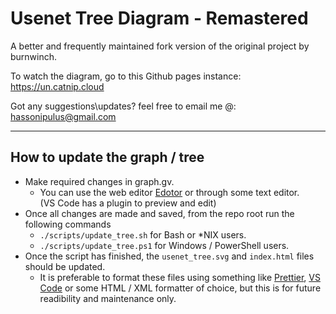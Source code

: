 # Usenet Tree Diagram - Remastered

A better and frequently maintained fork version of the original project by burnwinch.

To watch the diagram, go to this Github pages instance:
https://un.catnip.cloud

Got any suggestions\updates? feel free to email me @: hassonipulus@gmail.com

---

## How to update the graph / tree

- Make required changes in graph.gv.
  - You can use the web editor [Edotor](https://edotor.net/) or through some text editor.  
    (VS Code has a plugin to preview and edit)
- Once all changes are made and saved, from the repo root run the following commands
  - `./scripts/update_tree.sh` for Bash or \*NIX users.
  - `./scripts/update_tree.ps1` for Windows / PowerShell users.
- Once the script has finished, the `usenet_tree.svg` and `index.html` files should be updated.
  - It is preferable to format these files using something like [Prettier](https://prettier.io/), [VS Code](https://code.visualstudio.com/) or some HTML / XML formatter of choice, but this is for future readibility and maintenance only.
